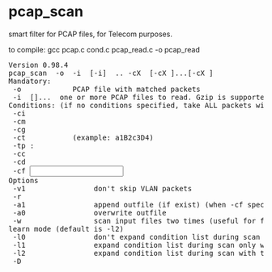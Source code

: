 # pcap_scan
smart filter for PCAP files, for Telecom purposes.

to compile:
gcc pcap.c cond.c pcap_read.c -o pcap_read

<pre>
Version 0.98.4
pcap_scan  -o <outfile> -i <infile> [-i] <infile> .. -cX <value> [-cX <value>]...[-cX <value>]  
Mandatory:
 -o <outfile>			PCAP file with matched packets
 -i <infile> [<infile>]...	one or more PCAP files to read. Gzip is supported. Note, bash automatically resolve mask to list.
Conditions: (if no conditions specified, take ALL packets with SIP, DIAMETER, MAP, CAP)
 -ci <imsi>
 -cm <msisdn>
 -cg <global title>
 -ct <tid>			(example: a1B2c3D4)
 -tp <tid1>:<tid2>
 -cc <SIP Call-ID>
 -cd <DIAMETER Session-Id>
 -cf <input file with conditions>
Options
 -v1  				don't skip VLAN packets
 -r <output file with conditions>
 -a1 				append outfile (if exist) (when -cf specified, -a1 assumed as default)
 -a0 				overwrite outfile
 -w 				scan input files two times (useful for files from STP pair, for example)
learn mode (default is -l2)
 -l0 				don't expand condition list during scan
 -l1 				expand condition list during scan only with tid, SessionID, CallID
 -l2 				expand condition list during scan with tid, SessionID, CallID, IMSI, MSISDN called and calling
 -D <debug_key>
</pre>
